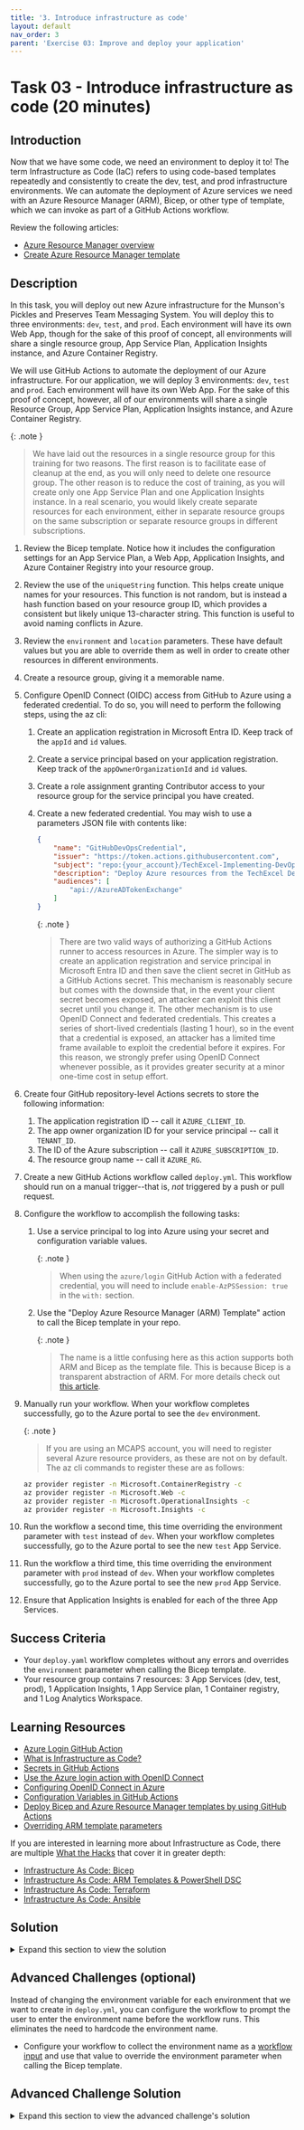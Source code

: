```yaml
---
title: '3. Introduce infrastructure as code'
layout: default
nav_order: 3
parent: 'Exercise 03: Improve and deploy your application'
---
```


# Task 03 - Introduce infrastructure as code (20 minutes)

## Introduction

Now that we have some code, we need an environment to deploy it to! The term Infrastructure as Code (IaC) refers to using code-based templates repeatedly and consistently to create the dev, test, and prod infrastructure environments. We can automate the deployment of Azure services we need with an Azure Resource Manager (ARM), Bicep, or other type of template, which we can invoke as part of a GitHub Actions workflow.

Review the following articles:

- [Azure Resource Manager overview](https://docs.microsoft.com/azure/azure-resource-manager/resource-group-overview)
- [Create Azure Resource Manager template](https://docs.microsoft.com/azure/azure-resource-manager/how-to-create-template)

## Description

In this task, you will deploy out new Azure infrastructure for the Munson's Pickles and Preserves Team Messaging System. You will deploy this to three environments: `dev`, `test`, and `prod`. Each environment will have its own Web App, though for the sake of this proof of concept, all environments will share a single resource group, App Service Plan, Application Insights instance, and Azure Container Registry.

We will use GitHub Actions to automate the deployment of our Azure infrastructure. For our application, we will deploy 3 environments: `dev`, `test` and `prod`. Each environment will have its own Web App. For the sake of this proof of concept, however, all of our environments will share a single Resource Group, App Service Plan, Application Insights instance, and Azure Container Registry.

{: .note }
> We have laid out the resources in a single resource group for this training for two reasons. The first reason is to facilitate ease of cleanup at the end, as you will only need to delete one resource group. The other reason is to reduce the cost of training, as you will create only one App Service Plan and one Application Insights instance. In a real scenario, you would likely create separate resources for each environment, either in separate resource groups on the same subscription or separate resource groups in different subscriptions.

1. Review the Bicep template. Notice how it includes the configuration settings for an App Service Plan, a Web App, Application Insights, and Azure Container Registry into your resource group.
2. Review the use of the `uniqueString` function. This helps create unique names for your resources. This function is not random, but is instead a hash function based on your resource group ID, which provides a consistent but likely unique 13-character string. This function is useful to avoid naming conflicts in Azure.
3. Review the `environment` and `location` parameters. These have default values but you are able to override them as well in order to create other resources in different environments.
4. Create a resource group, giving it a memorable name.
5. Configure OpenID Connect (OIDC) access from GitHub to Azure using a federated credential. To do so, you will need to perform the following steps, using the az cli:
   1. Create an application registration in Microsoft Entra ID. Keep track of the `appId` and `id` values.
   2. Create a service principal based on your application registration. Keep track of the `appOwnerOrganizationId` and `id` values.
   3. Create a role assignment granting Contributor access to your resource group for the service principal you have created.
   4. Create a new federated credential. You may wish to use a parameters JSON file with contents like:

        ```json
        {
            "name": "GitHubDevOpsCredential",
            "issuer": "https://token.actions.githubusercontent.com",
            "subject": "repo:{your_account}/TechExcel-Implementing-DevOps-practices-to-accelerate-developer-productivity-code",
            "description": "Deploy Azure resources from the TechExcel DevOps practices GitHub repo",
            "audiences": [
                "api://AzureADTokenExchange"
            ]
        }
        ```

        {: .note }
        > There are two valid ways of authorizing a GitHub Actions runner to access resources in Azure. The simpler way is to create an application registration and service principal in Microsoft Entra ID and then save the client secret in GitHub as a GitHub Actions secret. This mechanism is reasonably secure but comes with the downside that, in the event your client secret becomes exposed, an attacker can exploit this client secret until you change it.
        > The other mechanism is to use OpenID Connect and federated credentials. This creates a series of short-lived credentials (lasting 1 hour), so in the event that a credential is exposed, an attacker has a limited time frame available to exploit the credential before it expires. For this reason, we strongly prefer using OpenID Connect whenever possible, as it provides greater security at a minor one-time cost in setup effort.

6. Create four GitHub repository-level Actions secrets to store the following information:
   1. The application registration ID -- call it `AZURE_CLIENT_ID`.
   2. The app owner organization ID for your service principal -- call it `TENANT_ID`.
   3. The ID of the Azure subscription -- call it `AZURE_SUBSCRIPTION_ID`.
   4. The resource group name -- call it `AZURE_RG`.
7. Create a new GitHub Actions workflow called `deploy.yml`. This workflow should run on a manual trigger--that is, *not* triggered by a push or pull request.
8. Configure the workflow to accomplish the following tasks:
    1. Use a service principal to log into Azure using your secret and configuration variable values.

        {: .note }
        > When using the `azure/login` GitHub Action with a federated credential, you will need to include `enable-AzPSSession: true` in the `with:` section.

    2. Use the "Deploy Azure Resource Manager (ARM) Template" action to call the Bicep template in your repo.

        {: .note }
        > The name is a little confusing here as this action supports both ARM and Bicep as the template file.  This is because Bicep is a transparent abstraction of ARM.  For more details check out [this article](https://learn.microsoft.com/azure/azure-resource-manager/bicep/overview?tabs=bicep).

9. Manually run your workflow. When your workflow completes successfully, go to the Azure portal to see the `dev` environment.

    {: .note }
    > If you are using an MCAPS account, you will need to register several Azure resource providers, as these are not on by default. The az cli commands to register these are as follows:

    ```sh
    az provider register -n Microsoft.ContainerRegistry -c
    az provider register -n Microsoft.Web -c 
    az provider register -n Microsoft.OperationalInsights -c
    az provider register -n Microsoft.Insights -c
    ```

10. Run the workflow a second time, this time overriding the environment parameter with `test` instead of `dev`. When your workflow completes successfully, go to the Azure portal to see the new `test` App Service.
11. Run the workflow a third time, this time overriding the environment parameter with `prod` instead of `dev`. When your workflow completes successfully, go to the Azure portal to see the new `prod` App Service.
12. Ensure that Application Insights is enabled for each of the three App Services.

## Success Criteria

- Your `deploy.yaml` workflow completes without any errors and overrides the `environment` parameter when calling the Bicep template.
- Your resource group contains 7 resources: 3 App Services (dev, test, prod), 1 Application Insights, 1 App Service plan, 1 Container registry, and 1 Log Analytics Workspace.

## Learning Resources

- [Azure Login GitHub Action](https://github.com/Azure/login)
- [What is Infrastructure as Code?](https://docs.microsoft.com/azure/devops/learn/what-is-infrastructure-as-code)
- [Secrets in GitHub Actions](https://docs.github.com/en/actions/security-guides/encrypted-secrets)
- [Use the Azure login action with OpenID Connect](https://learn.microsoft.com/azure/developer/github/connect-from-azure?tabs=azure-portal%2Cwindows#use-the-azure-login-action-with-openid-connect)
- [Configuring OpenID Connect in Azure](https://docs.github.com/en/actions/deployment/security-hardening-your-deployments/configuring-openid-connect-in-azure)
- [Configuration Variables in GitHub Actions](https://docs.github.com/en/actions/learn-github-actions/variables#creating-configuration-variables-for-a-repository)
- [Deploy Bicep and Azure Resource Manager templates by using GitHub Actions](https://docs.microsoft.com/azure/azure-resource-manager/templates/deploy-github-actions)
- [Overriding ARM template parameters](https://docs.microsoft.com/azure/azure-resource-manager/templates/deploy-cli#parameters)

If you are interested in learning more about Infrastructure as Code, there are multiple [What the Hacks](https://aka.ms/wth) that cover it in greater depth:

- [Infrastructure As Code: Bicep](https://microsoft.github.io/WhatTheHack/045-InfraAsCode-Bicep/)
- [Infrastructure As Code: ARM Templates & PowerShell DSC](https://microsoft.github.io/WhatTheHack/011-InfraAsCode-ARM-DSC/)
- [Infrastructure As Code: Terraform](https://microsoft.github.io/WhatTheHack/012-InfraAsCode-Terraform/Student/)
- [Infrastructure As Code: Ansible](https://microsoft.github.io/WhatTheHack/013-InfraAsCode-Ansible/Student/)

## Solution

<details markdown="block">
<summary>Expand this section to view the solution</summary>

- The following az cli commands will create an application registration and then service principal. This uses a sample app registration name of `TechExcelUser`.
  - `az ad app create --display-name TechExcelUser`. Copy the "appId" output to use in the next command, as well as to save this as a GitHub secret. Copy the "id" output to use when creating the federated credential.
  - `az ad sp create --id {appId}`. Copy the "appOwnerOrganizationId" and "id" outputs to use in the next command.
  - `az role assignment create --role contributor --scopes /subscriptions/{subscription_id}/resourceGroups/{resource_group_name} --subscription {subscription_id} --assignee-object-id {service principal ID} --assignee-principal_type ServicePrincipal`.
  - Create a file called credentials.json and fill in the contents with your account name:

      ```json
        {
            "name": "GitHubDevOpsCredential",
            "issuer": "https://token.actions.githubusercontent.com",
            "subject": "repo:{your_account}/TechExcel-Implementing-DevOps-practices-to-accelerate-developer-productivity-code",
            "description": "Deploy Azure resources from the TechExcel DevOps practices GitHub repo",
            "audiences": [
                "api://AzureADTokenExchange"
            ]
        }
        ```

  - `az ad app federated-credential create --id {app registration ID}` --parameters credentials.json
- The solution for this task is a YAML file in [the solutions folder](../../Solution/Exercise-03/Task-3/deploy.yml). The following code block is the YAML file with additional comments and explanation.

    ```yaml
    # We only want to run this script manually.
    on:
      workflow_dispatch

    # Environment variables are defined in an "env" section.
    # We set the target environment to dev.
    # Open the deploy-advanced.yml file to see how we can accept user input
    # instead of needing to change this file to switch environments.
    env:
      targetEnv: dev

    # The overall workflow name will be Azure Bicep. This will show up in the
    # GitHub Action page.
    name: Azure Bicep
    jobs:
      # This script has one job: build and deploy the IaC resources
      build-and-deploy:
        # We run this on an Ubuntu-based GitHub hosted runner. This hosted runner
        # has certain software already installed, including az cli
        runs-on: ubuntu-latest
        steps:
        # Check out the code. This grabs code from the repository and
        # makes it available to the GitHub hosted runner. It will usually be the
        # first task for any workflow
        - uses: actions/checkout@main

          # Log into Azure using a federated credential. We have already set up the
          # federation process in a prior step, so we need to pass in the following:
          # Client ID = Application registration ID
          # Tenant ID = Application owner organization ID (previously called Tenant ID in Azure)
          # Subscription ID
          # https://github.com/azure/login
        - uses: azure/login@v1
          with:
            client-id: ${{ secrets.AZURE_CLIENT_ID }}
            tenant-id: ${{ secrets.AZURE_TENANT_ID }}
            subscription-id: ${{ secrets.AZURE_SUBSCRIPTION_ID }}
            # We also need to ensure that enable-AzPSSession is true. This is important for
            # using OIDC in Azure. If we were to pass in a client secret instead, we would not need
            # this setting enabled
            enable-AzPSSession: true

          # Deploy ARM template
        - name: Run ARM deploy
          # https://github.com/azure/arm-deploy
          uses: azure/arm-deploy@v1
          with:
            subscriptionId: ${{ secrets.AZURE_SUBSCRIPTION_ID }}
            resourceGroupName: ${{ secrets.AZURE_RG }}
            template: ./InfrastructureAsCode/main.bicep
            # Use the environment variable called targetEnv
            parameters: environment=${{ env.targetEnv }}
    ```

- The solution for the advanced variant of this task is a separate YAML file in [the solutions folder](../../Solution/Exercise-03/Task-3/deploy-advanced.yml).
- To enable Application Insights via the Azure portal, navigate to an App Service. Then, choose **Application Insights** from the **Settings** menu on the left-hand side. Next, select the **Turn on Application Insights** button to enable Application Insights. Finally, select **Apply** and then **Yes** to complete the process. Repeat this for the two remaining environments.

</details>

## Advanced Challenges (optional)

Instead of changing the environment variable for each environment that we want to create in `deploy.yml`, you can configure the workflow to prompt the user to enter the environment name before the workflow runs. This eliminates the need to hardcode the environment name.

- Configure your workflow to collect the environment name as a [workflow input](https://docs.github.com/en/actions/using-workflows/workflow-syntax-for-github-actions#onworkflow_callinputs) and use that value to override the environment parameter when calling the Bicep template.

## Advanced Challenge Solution

<details markdown="block">
<summary>Expand this section to view the advanced challenge's solution</summary>

- The solution to this advanced challenge is in the [deploy-advanced.yml](../../Solution/Exercise-03/Task-3/deploy-advanced.yml) workflow file.

</details>
